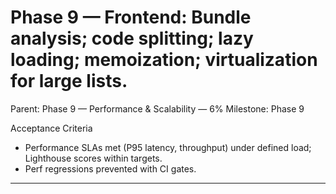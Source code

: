 # Phase 9 — Frontend: Bundle analysis; code splitting; lazy loading; memoization; virtualization for large lists.

Parent: Phase 9 — Performance & Scalability — 6%
Milestone: Phase 9

Acceptance Criteria
- Performance SLAs met (P95 latency, throughput) under defined load; Lighthouse scores within targets.
- Perf regressions prevented with CI gates.
- --
